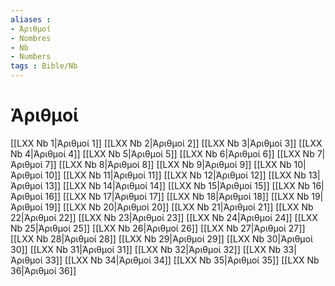 ```yaml
---
aliases : 
- Ἀριθμοί
- Nombres
- Nb
- Numbers
tags : Bible/Nb
---
```


# Ἀριθμοί

[[LXX Nb 1|Ἀριθμοί 1]]
[[LXX Nb 2|Ἀριθμοί 2]]
[[LXX Nb 3|Ἀριθμοί 3]]
[[LXX Nb 4|Ἀριθμοί 4]]
[[LXX Nb 5|Ἀριθμοί 5]]
[[LXX Nb 6|Ἀριθμοί 6]]
[[LXX Nb 7|Ἀριθμοί 7]]
[[LXX Nb 8|Ἀριθμοί 8]]
[[LXX Nb 9|Ἀριθμοί 9]]
[[LXX Nb 10|Ἀριθμοί 10]]
[[LXX Nb 11|Ἀριθμοί 11]]
[[LXX Nb 12|Ἀριθμοί 12]]
[[LXX Nb 13|Ἀριθμοί 13]]
[[LXX Nb 14|Ἀριθμοί 14]]
[[LXX Nb 15|Ἀριθμοί 15]]
[[LXX Nb 16|Ἀριθμοί 16]]
[[LXX Nb 17|Ἀριθμοί 17]]
[[LXX Nb 18|Ἀριθμοί 18]]
[[LXX Nb 19|Ἀριθμοί 19]]
[[LXX Nb 20|Ἀριθμοί 20]]
[[LXX Nb 21|Ἀριθμοί 21]]
[[LXX Nb 22|Ἀριθμοί 22]]
[[LXX Nb 23|Ἀριθμοί 23]]
[[LXX Nb 24|Ἀριθμοί 24]]
[[LXX Nb 25|Ἀριθμοί 25]]
[[LXX Nb 26|Ἀριθμοί 26]]
[[LXX Nb 27|Ἀριθμοί 27]]
[[LXX Nb 28|Ἀριθμοί 28]]
[[LXX Nb 29|Ἀριθμοί 29]]
[[LXX Nb 30|Ἀριθμοί 30]]
[[LXX Nb 31|Ἀριθμοί 31]]
[[LXX Nb 32|Ἀριθμοί 32]]
[[LXX Nb 33|Ἀριθμοί 33]]
[[LXX Nb 34|Ἀριθμοί 34]]
[[LXX Nb 35|Ἀριθμοί 35]]
[[LXX Nb 36|Ἀριθμοί 36]]
